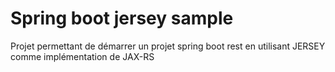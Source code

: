 Spring boot jersey sample
===

Projet permettant de démarrer un projet spring boot rest en utilisant JERSEY comme implémentation de JAX-RS